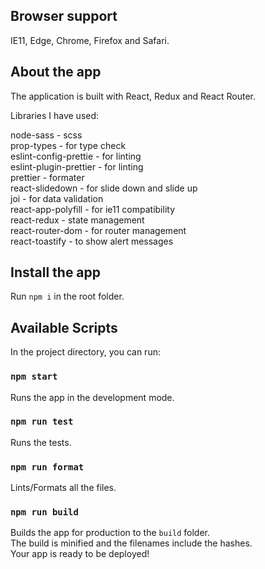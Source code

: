 ## Browser support

IE11, Edge, Chrome, Firefox and Safari.

## About the app

The application is built with React, Redux and React Router.

Libraries I have used:

node-sass - scss <br />
prop-types - for type check<br />
eslint-config-prettie - for linting<br />
eslint-plugin-prettier - for linting<br />
prettier - formater<br />
react-slidedown - for slide down and slide up<br />
joi - for data validation<br />
react-app-polyfill - for ie11 compatibility<br />
react-redux - state management<br />
react-router-dom - for router management<br />
react-toastify - to show alert messages<br />

## Install the app

Run `npm i` in the root folder.

## Available Scripts

In the project directory, you can run:

### `npm start`

Runs the app in the development mode.<br />

### `npm run test`

Runs the tests.

### `npm run format`

Lints/Formats all the files.

### `npm run build`

Builds the app for production to the `build` folder.<br />
The build is minified and the filenames include the hashes.<br />
Your app is ready to be deployed!
